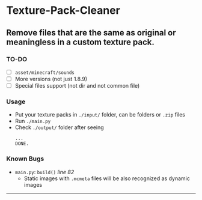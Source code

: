 # Texture-Pack-Cleaner
Remove files that are the same as original or meaningless in a custom texture pack.
---

### TO-DO
- [ ] `asset/minecraft/sounds`
- [ ] More versions (not just 1.8.9)
- [ ] Special files support (not dir and not common file)

### Usage
- Put your texture packs in `./input/` folder, can be folders or `.zip` files
- Run `./main.py` 
- Check `./output/` folder after seeing 
  ```
  ...
  DONE.
  ```

### Known Bugs 
- `main.py`: `build()` _line 82_
  - Static images with `.mcmeta` files will be also recognized as dynamic images

---
